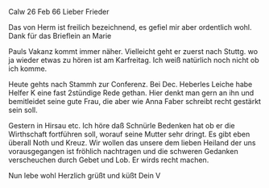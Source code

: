  Calw 26 Feb 66
Lieber Frieder

Das von Herm ist freilich bezeichnend, es gefiel mir aber ordentlich wohl. Dank für das Brieflein an Marie

Pauls Vakanz kommt immer näher. Vielleicht geht er zuerst nach Stuttg. wo ja wieder etwas zu hören ist am Karfreitag. Ich weiß natürlich noch nicht ob ich komme.

Heute gehts nach Stammh zur Conferenz. Bei Dec. Heberles Leiche habe Helfer K eine fast 2stündige Rede gethan. Hier denkt man gern an ihn und bemitleidet seine gute Frau, die aber wie Anna Faber schreibt recht gestärkt sein soll.

Gestern in Hirsau etc. Ich höre daß Schnürle Bedenken hat ob er die Wirthschaft fortführen soll, worauf seine Mutter sehr dringt. Es gibt eben überall Noth und Kreuz. Wir wollen das unsere dem lieben Heiland der uns vorausgegangen ist fröhlich nachtragen und die schweren Gedanken verscheuchen durch Gebet und Lob. Er wirds recht machen.

Nun lebe wohl Herzlich grüßt und küßt
 Dein V

